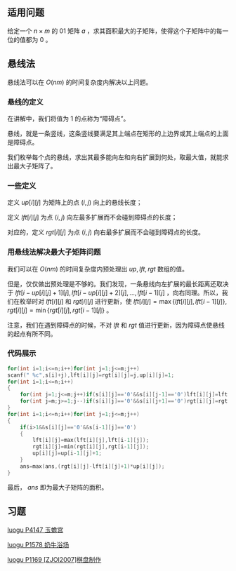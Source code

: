 ## 适用问题

给定一个 $n\times m$ 的 01 矩阵 $a$ ，求其面积最大的子矩阵，使得这个子矩阵中的每一位的值都为 $0$ 。

## 悬线法

悬线法可以在 $O(nm)$ 的时间复杂度内解决以上问题。

### 悬线的定义

在讲解中，我们将值为 $1$ 的点称为“障碍点”。

悬线，就是一条竖线，这条竖线要满足其上端点在矩形的上边界或其上端点的上面是障碍点。

我们枚举每个点的悬线，求出其最多能向左和向右扩展到何处，取最大值，就能求出最大子矩阵了。

### 一些定义

定义 $up[i][j]$ 为矩阵上的点 $(i,j)$ 向上的悬线长度；

定义 $lft[i][j]$ 为点 $(i,j)$ 向左最多扩展而不会碰到障碍点的长度；

对应的，定义 $rgt[i][j]$ 为点 $(i,j)$ 向右最多扩展而不会碰到障碍点的长度。

### 用悬线法解决最大子矩阵问题

我们可以在 $O(nm)$ 的时间复杂度内预处理出 $up,lft,rgt$ 数组的值。

但是，仅仅做出预处理是不够的。我们发现，一条悬线向左扩展的最长距离还取决于 $lft[i-up[i][j]+1][j],lft[i-up[i][j]+2][j],...,lft[i-1][j]$ ，向右同理。所以，我们在枚举时对 $lft[i][j]$ 和 $rgt[i][j]$ 进行更新，使 $lft[i][j]=\max\{lft[i][j],lft[i-1][j]\},rgt[i][j]=\min\{rgt[i][j],rgt[i-1][j]\}$ 。

注意，我们在遇到障碍点的时候，不对 $lft$ 和 $rgt$ 值进行更新，因为障碍点使悬线的起点有所不同。

### 代码展示

```cpp
for(int i=1;i<=n;i++)for(int j=1;j<=m;j++)
scanf(" %c",s[i]+j),lft[i][j]=rgt[i][j]=j,up[i][j]=1;
for(int i=1;i<=n;i++)
{
    for(int j=1;j<=m;j++)if(s[i][j]=='0'&&s[i][j-1]=='0')lft[i][j]=lft[i][j-1];
    for(int j=m;j>=1;j--)if(s[i][j]=='0'&&s[i][j+1]=='0')rgt[i][j]=rgt[i][j+1];
}
for(int i=1;i<=n;i++)for(int j=1;j<=m;j++)
{
    if(i>1&&s[i][j]=='0'&&s[i-1][j]=='0')
    {
        lft[i][j]=max(lft[i][j],lft[i-1][j]);
        rgt[i][j]=min(rgt[i][j],rgt[i-1][j]);
        up[i][j]=up[i-1][j]+1;
    }
    ans=max(ans,(rgt[i][j]-lft[i][j]+1)*up[i][j]);
}
```

最后， $ans$ 即为最大子矩阵的面积。

## 习题

[luogu P4147 玉蟾宫](https://www.luogu.org/problemnew/show/P4147)

[luogu P1578 奶牛浴场](https://www.luogu.org/problemnew/show/P1578)

[luogu P1169 \[ZJOI2007\]棋盘制作](https://www.luogu.org/problemnew/show/P1169)
